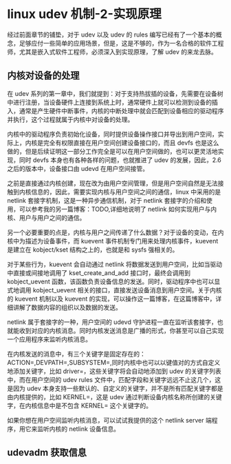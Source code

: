 # linux udev 机制-2-实现原理
经过前面章节的铺垫，对于 udev 以及 udev 的 rules 编写已经有了一个基本的概念，足够应付一些简单的应用场景，但是，这是不够的，作为一名合格的软件工程师，尤其是嵌入式软件工程师，必须深入到实现原理，了解 udev 的来龙去脉。  

## 内核对设备的处理
在 udev 系列的第一章中，我们就提到：对于支持热拔插的设备，先需要在设备树中进行注册，当设备硬件上连接到系统上时，通常硬件上就可以检测到设备的插入，通常是产生硬件中断事件，内核的中断处理中就会匹配到设备相应的驱动程序并执行，这个过程就属于内核中对设备的处理。  

内核中的驱动程序负责初始化设备，同时提供设备操作接口并导出到用户空间，实际上，内核是完全有权限直接在用户空间创建设备接口的，而且 devfs 也是这么做的，但是后续证明这一部分工作完全是可以在用户空间做的，也可以更灵活地实现，同时 devfs 本身也有各种各样的问题，也就推进了 udev 的发展，因此，2.6 之后的版本中，设备接口由 udevd 在用户空间接管。  

之前是直接通过内核创建，现在改为由用户空间管理，但是用户空间自然是无法接触到内核信息的，因此，需要实现内核与用户空间之间的通信，linux 中采用的是 netlink 套接字机制，这是一种异步通信机制，对于 netlink 套接字的介绍和使用，可以参考我的另一篇博客：TODO,详细地说明了 netlink 如何实现用户与内核、用户与用户之间的通信。  

另一个必要重要的点是，内核与用户之间传递了什么数据？对于设备的变动，在内核中为描述为设备事件，而 kuevent 事件机制专门用来处理内核事件，kuevent 是建立在 kobject/kset 结构之上的，也就是和 sysfs 强相关的。  

对于某些行为，kuevent 会自动通过 netlink 将数据发送到用户空间，比如当驱动中直接或间接地调用了 kset_create_and_add 接口时，最终会调用到 kobject_uevent 函数，该函数负责设备信息的发送。同时，驱动程序中也可以显式地调用 kobject_uevent 相关的接口，直接发送设备消息到用户空间。关于内核的 kuevent 机制以及 kuevent 的实现，可以操作这一篇博客，在这篇博客中，详细讲解了数据内容的组织以及数据的发送。  

netlink 属于套接字的一种，用户空间的 udevd 守护进程一直在监听该套接字，也就能收到对应的内核消息。同时内核发送消息是广播的形式，你甚至可以自己实现一个应用程序来监听内核消息。  

在内核发送的消息中，有三个关键字是固定存在的：ACTION=,DEVPATH=,SUBSYSTEM=,同时内核中也可以以键值对的方式自定义地添加关键字，比如 driver=，这些关键字将会自动地添加到 udev 的关键字列表中，而在用户空间的 udev rules 文件中，匹配字段和关键字远远不止这几个，这是因为 udev 本身支持一些默认的、自定义的关键字，并不是所有匹配关键字都是由内核提供的，比如 KERNEL=，这是 udev 通过判断设备内核名称所创建的关键字，在内核信息中是不包含 KERNEL= 这个关键字的。  

如果你想在用户空间监听内核消息，可以试试我提供的这个 netlink server 端程序，用它来监听内核的 netlink 设备信息。  


## udevadm 获取信息




